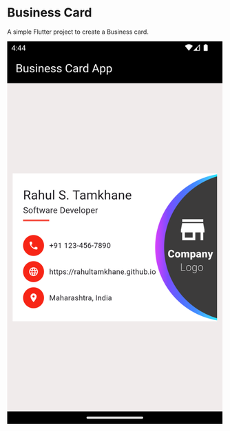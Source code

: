# Business Card

A simple Flutter project to create a Business card.

<img src="https://github.com/rahultamkhane/BusinessCard/blob/bde3b829791a3a6ba37da4ef323867b75f1b709e/snapshots/Screenshot_1733483689.png" width="500">
